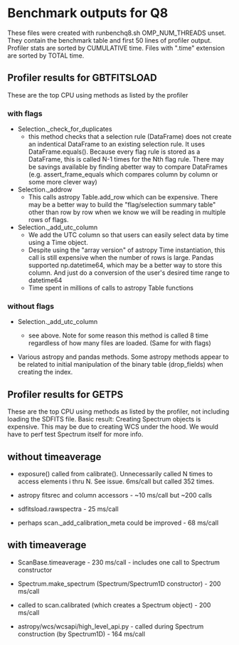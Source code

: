 # Benchmark outputs for Q8

These files were created with runbenchq8.sh
OMP_NUM_THREADS unset.
They contain the benchmark table and first 50 lines of profiler output.
Profiler stats are sorted by CUMULATIVE time. Files with ".time" extension are sorted by TOTAL time.

## Profiler results for GBTFITSLOAD
These are the top CPU using methods as listed by the profiler

### with flags
  
   - Selection._check_for_duplicates
     - this method checks that a selection rule (DataFrame) does not create an indentical DataFrame to an existing selection rule.   It uses DataFrame.equals().   Because every flag rule is stored as a DataFrame, this is called N-1 times for the Nth flag rule.   There may be savings available by finding abetter way to compare DataFrames (e.g. assert_frame_equals which compares column by column or some more clever way)
 - Selection._addrow
    - This calls astropy Table.add_row which can be expensive. There may be a better way to build the "flag/selection summary table" other than row by row when we know we will be reading in multiple rows of flags.
- Selection._add_utc_column 
    - We add the UTC column so that users can easily select data by time using a Time object. 
    - Despite using the "array version" of astropy Time instantiation, this call is still expensive when the number of rows is large.   Pandas supported np.datetime64, which may be a better way to store this column.   And just do a conversion of the user's desired time range to datetime64
   - Time spent in millions of calls to astropy Table functions
 

### without flags

- Selection._add_utc_column 
     - see above. Note for some reason this method is called 8 time regardless of how many files are loaded.  (Same for with flags)

- Various astropy and pandas methods. Some astropy methods appear to be related to initial manipulation of the binary table (drop_fields) when creating the index.  
 
## Profiler results for GETPS

These are the top CPU using methods as listed by the profiler, not including loading the SDFITS file.
Basic result: Creating Spectrum objects is expensive.  This may be due to creating WCS under the hood. We would have to perf test Spectrum itself for more info.

## without timeaverage

- exposure() called from calibrate(). Unnecessarily called N times to access elements i thru N.  See issue.  6ms/call but called 352 times.

- astropy fitsrec and column accessors - ~10 ms/call but ~200 calls

- sdfitsload.rawspectra  - 25 ms/call

- perhaps scan._add_calibration_meta could be improved - 68 ms/call

## with timeaverage

- ScanBase.timeaverage - 230 ms/call - includes one call to Spectrum constructor

- Spectrum.make_spectrum (Spectrum/Spectrum1D constructor) - 200 ms/call

- called to scan.calibrated (which creates a Spectrum object) - 200 ms/call

- astropy/wcs/wcsapi/high_level_api.py - called during Spectrum construction (by Spectrum1D) - 164 ms/call

